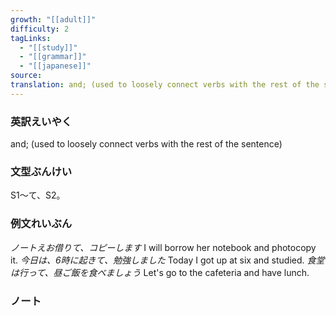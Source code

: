 ```yaml
---
growth: "[[adult]]"
difficulty: 2
tagLinks:
  - "[[study]]"
  - "[[grammar]]"
  - "[[japanese]]"
source:
translation: and; (used to loosely connect verbs with the rest of the sentence)
---
```

### 英訳えいやく	

and; (used to loosely connect verbs with the rest of the sentence)
### 文型ぶんけい

S1～て、S2。
### 例文れいぶん

*ノートえお借りて、コピーします* I will borrow her notebook and photocopy it. 
*今日は、6時に起きて、勉強しました* Today I got up at six and studied.
*食堂は行って、昼ご飯を食べましょう* Let's go to the cafeteria and have lunch. 
### ノート

